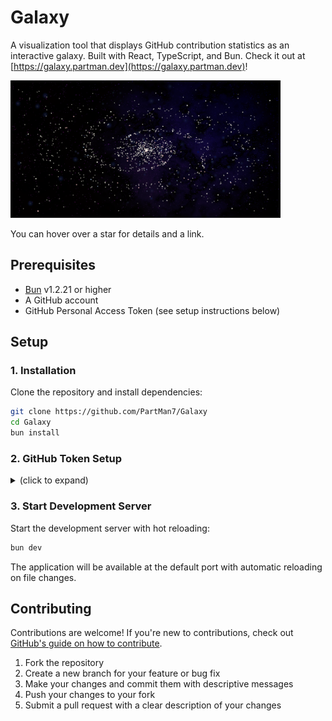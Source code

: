# Galaxy

A visualization tool that displays GitHub contribution statistics as an interactive galaxy. Built with React, TypeScript, and Bun. Check it out at [https://galaxy.partman.dev](https://galaxy.partman.dev)!

<img src="./docs/screenshot.png" width="432" height="220" />

You can hover over a star for details and a link.

## Prerequisites

- [Bun](https://bun.com) v1.2.21 or higher
- A GitHub account
- GitHub Personal Access Token (see setup instructions below)

## Setup

### 1. Installation

Clone the repository and install dependencies:

```bash
git clone https://github.com/PartMan7/Galaxy
cd Galaxy
bun install
```

### 2. GitHub Token Setup

<details>
<summary>(click to expand)</summary>

To fetch GitHub statistics, you need to generate a Personal Access Token:

#### Navigate to GitHub Settings

Go to [https://github.com/settings/tokens](https://github.com/settings/tokens) or:

- Click your profile picture
- Select Settings
- Navigate to Developer settings
- Click Personal access tokens
- Select Tokens (classic)

#### Generate New Token

- Click "Generate new token" and select "Generate new token (classic)"
- Give it a descriptive name (e.g., "Galaxy Stats App")
- Set expiration date (recommended: 90 days or No expiration for development)

#### Select Required Scopes

The following permissions are required:

- `read:user` - Read all user profile data
- `user:email` - Access user email addresses (read-only)

#### Generate and Copy Token

- Click "Generate token" at the bottom of the page
- Copy the token immediately (you won't be able to see it again)

#### Configure Environment Variables

Create a `.env` file in the project root directory:

```bash
PUBLIC_GITHUB_USERNAME=(Your username here)
VALID_GITHUB_USERNAMES="*" # This can be a comma-delimited list of names if you want to only allow specific names
GITHUB_TOKEN=ghp_xxxxxxxxxxxxxxxxxxxxxxxxxxxxxxxxxxxx
```

Replace the placeholder values with your actual GitHub token and username.

</details>

### 3. Start Development Server

Start the development server with hot reloading:

```bash
bun dev
```

The application will be available at the default port with automatic reloading on file changes.

## Contributing

Contributions are welcome! If you're new to contributions, check out [GitHub's guide on how to contribute](https://docs.github.com/en/pull-requests/collaborating-with-pull-requests/proposing-changes-to-your-work-with-pull-requests/creating-a-pull-request).

1. Fork the repository
2. Create a new branch for your feature or bug fix
3. Make your changes and commit them with descriptive messages
4. Push your changes to your fork
5. Submit a pull request with a clear description of your changes
